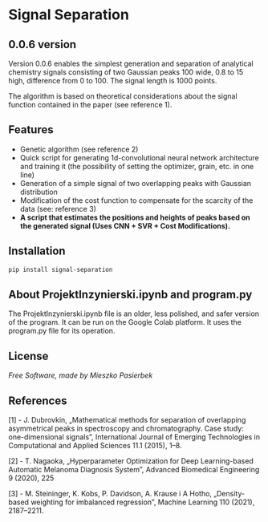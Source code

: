 # Signal Separation
## 0.0.6 version

Version 0.0.6 enables the simplest generation and separation of analytical chemistry signals consisting of two Gaussian peaks 100 wide, 0.8 to 15 high, difference from 0 to 100. The signal length is 1000 points.

The algorithm is based on theoretical considerations about the signal function contained in the paper (see reference 1).

## Features
- Genetic algorithm (see reference 2)
- Quick script for generating 1d-convolutional neural network architecture and training it (the possibility of setting the optimizer, grain, etc. in one line)
- Generation of a simple signal of two overlapping peaks with Gaussian distribution
- Modification of the cost function to compensate for the scarcity of the data (see: reference 3)
- **A script that estimates the positions and heights of peaks based on the generated signal (Uses CNN + SVR + Cost Modifications).**


## Installation


```sh
pip install signal-separation
```

## About ProjektInzynierski.ipynb and program.py

The ProjektInzynierski.ipynb file is an older, less polished, and safer version of the program. It can be run on the Google Colab platform. It uses the program.py file for its operation.

## License

*Free Software, 
made by Mieszko Pasierbek*

## References

[1] - J. Dubrovkin, „Mathematical methods for separation of overlapping asymmetrical peaks in spectroscopy and chromatography. Case study: one-dimensional signals”, International Journal of Emerging Technologies in Computational and Applied Sciences 11.1 (2015), 1–8.

[2] - T. Nagaoka, „Hyperparameter Optimization for Deep Learning-based Automatic Melanoma Diagnosis System”, Advanced Biomedical Engineering 9 (2020), 225

[3] - M. Steininger, K. Kobs, P. Davidson, A. Krause i A Hotho, „Density-based weighting for imbalanced regression”, Machine Learning 110 (2021), 2187–2211.